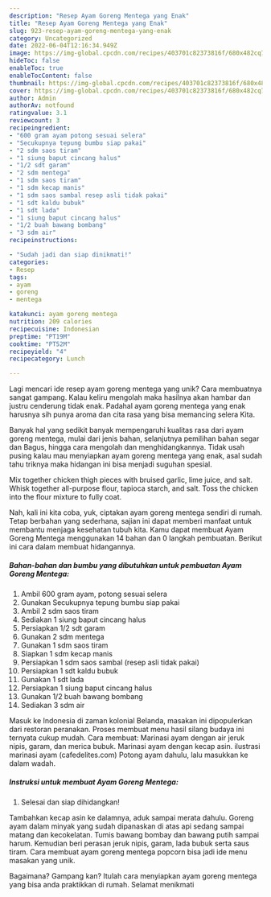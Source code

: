 ```yaml
---
description: "Resep Ayam Goreng Mentega yang Enak"
title: "Resep Ayam Goreng Mentega yang Enak"
slug: 923-resep-ayam-goreng-mentega-yang-enak
category: Uncategorized
date: 2022-06-04T12:16:34.949Z
image: https://img-global.cpcdn.com/recipes/403701c82373816f/680x482cq70/ayam-goreng-mentega-foto-resep-utama.jpg
hideToc: false
enableToc: true
enableTocContent: false
thumbnail: https://img-global.cpcdn.com/recipes/403701c82373816f/680x482cq70/ayam-goreng-mentega-foto-resep-utama.jpg
cover: https://img-global.cpcdn.com/recipes/403701c82373816f/680x482cq70/ayam-goreng-mentega-foto-resep-utama.jpg
author: Admin
authorAv: notfound
ratingvalue: 3.1
reviewcount: 3
recipeingredient:
- "600 gram ayam potong sesuai selera"
- "Secukupnya tepung bumbu siap pakai"
- "2 sdm saos tiram"
- "1 siung baput cincang halus"
- "1/2 sdt garam"
- "2 sdm mentega"
- "1 sdm saos tiram"
- "1 sdm kecap manis"
- "1 sdm saos sambal resep asli tidak pakai"
- "1 sdt kaldu bubuk"
- "1 sdt lada"
- "1 siung baput cincang halus"
- "1/2 buah bawang bombang"
- "3 sdm air"
recipeinstructions:

- "Sudah jadi dan siap dinikmati!"
categories:
- Resep
tags:
- ayam
- goreng
- mentega

katakunci: ayam goreng mentega 
nutrition: 209 calories
recipecuisine: Indonesian
preptime: "PT19M"
cooktime: "PT52M"
recipeyield: "4"
recipecategory: Lunch

---
```





Lagi mencari ide resep ayam goreng mentega yang unik? Cara membuatnya sangat gampang. Kalau keliru mengolah maka hasilnya akan hambar dan justru cenderung tidak enak. Padahal ayam goreng mentega yang enak harusnya sih punya aroma dan cita rasa yang bisa memancing selera Kita.





Banyak hal yang sedikit banyak mempengaruhi kualitas rasa dari ayam goreng mentega, mulai dari jenis bahan, selanjutnya pemilihan bahan segar dan Bagus, hingga cara mengolah dan menghidangkannya. Tidak usah pusing kalau mau menyiapkan ayam goreng mentega yang enak,      asal sudah tahu triknya maka hidangan ini bisa menjadi suguhan spesial.














Mix together chicken thigh pieces with bruised garlic, lime juice, and salt. Whisk together all-purpose flour, tapioca starch, and salt. Toss the chicken into the flour mixture to fully coat.






Nah, kali ini kita coba, yuk, ciptakan ayam goreng mentega sendiri di rumah. Tetap berbahan yang sederhana, sajian ini dapat memberi manfaat untuk membantu menjaga kesehatan tubuh kita. Kamu dapat membuat Ayam Goreng Mentega menggunakan 14 bahan dan 0 langkah pembuatan. Berikut ini cara dalam membuat hidangannya.

<!--inarticleads1-->

##### Bahan-bahan dan bumbu yang dibutuhkan untuk pembuatan Ayam Goreng Mentega:

1. Ambil 600 gram ayam, potong sesuai selera
1. Gunakan Secukupnya tepung bumbu siap pakai
1. Ambil 2 sdm saos tiram
1. Sediakan 1 siung baput cincang halus
1. Persiapkan 1/2 sdt garam
1. Gunakan 2 sdm mentega
1. Gunakan 1 sdm saos tiram
1. Siapkan 1 sdm kecap manis
1. Persiapkan 1 sdm saos sambal (resep asli tidak pakai)
1. Persiapkan 1 sdt kaldu bubuk
1. Gunakan 1 sdt lada
1. Persiapkan 1 siung baput cincang halus
1. Gunakan 1/2 buah bawang bombang
1. Sediakan 3 sdm air


Masuk ke Indonesia di zaman kolonial Belanda, masakan ini dipopulerkan dari restoran peranakan. Proses membuat menu hasil silang budaya ini ternyata cukup mudah. Cara membuat: Marinasi ayam dengan air jeruk nipis, garam, dan merica bubuk. Marinasi ayam dengan kecap asin. ilustrasi marinasi ayam (cafedelites.com) Potong ayam dahulu, lalu masukkan ke dalam wadah. 

<!--inarticleads2-->

##### Instruksi untuk membuat Ayam Goreng Mentega:


1. Selesai dan siap dihidangkan!

Tambahkan kecap asin ke dalamnya, aduk sampai merata dahulu. Goreng ayam dalam minyak yang sudah dipanaskan di atas api sedang sampai matang dan kecokelatan. Tumis bawang bombay dan bawang putih sampai harum. Kemudian beri perasan jeruk nipis, garam, lada bubuk serta saus tiram. Cara membuat ayam goreng mentega popcorn bisa jadi ide menu masakan yang unik. 

Bagaimana? Gampang kan? Itulah cara menyiapkan ayam goreng mentega yang bisa anda praktikkan di rumah. Selamat menikmati
